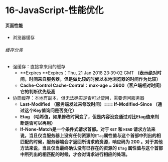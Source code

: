 # 16-JavaScript-性能优化

#### 页面性能

* 浏览器缓存

###### 缓存分类

* 强缓存：直接拿来用的缓存
  * **Expires **Expires：Thu, 21 Jan 2018 23:39:02 GMT **（表示绝对时间，时间来自服务器，但是做比较的时候以本地浏览器的时间作为比较）**
  * **Cache-Control **Cache-Control：max-age = 3600**（客户端相对时间）它的判断优先级高**
* 协商缓存：本地有副本，但无法确实是否可以使用，需要询问服务器
  * **Last-Modified （服务端发过来修改时间）=== If-Modified-Since （通过这个Key值询问是否变化）**
  * **Etag （哈希值，如果修改时间变了，但是内容没变通过对比Etag值来判断是否可以再用）**
  * **If-None-Match是一个条件式请求首部。对于 **`GET`** 和 **`HEAD`** 请求方法来说，当且仅当服务器上没有任何资源的**`ETag`**属性值与这个首部中列出的相匹配的时候，服务器端会才返回所请求的资源，响应码为  200  。对于其他方法来说，当且仅当最终确认没有已存在的资源的  **`ETag`** 属性值与这个首部中所列出的相匹配的时候，才会对请求进行相应的处理。**



